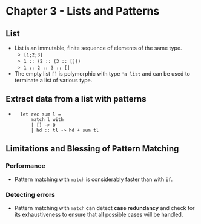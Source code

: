 # Chapter 3 - Lists and Patterns

## List

* List is an immutable, finite sequence of elements of the same type.
    * `[1;2;3]`
    * `1 :: (2 :: (3 :: []))`
    * `1 :: 2 :: 3 :: []`
* The empty list `[]` is polymorphic with type `'a list` and can be used to
  terminate a list of various type.

## Extract data from a list with patterns
* ```
    let rec sum l = 
        match l with
        | [] -> 0
        | hd :: tl -> hd + sum tl
  ```
## Limitations and Blessing of Pattern Matching

### Performance
* Pattern matching with `match` is considerably faster than with `if`.

### Detecting errors
* Pattern matching with `match` can detect **case redundancy** and check for
  its exhaustiveness to ensure that all possible cases will be handled.
